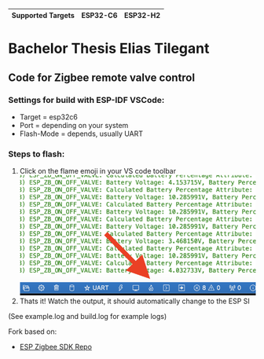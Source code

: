 | Supported Targets | ESP32-C6 | ESP32-H2 |
| ----------------- | -------- | -------- |

# Bachelor Thesis Elias Tilegant
## Code for Zigbee remote valve control

### Settings for build with ESP-IDF VSCode:
- Target = esp32c6
- Port = depending on your system
- Flash-Mode = depends, usually UART

### Steps to flash:
1.  Click on the flame emoji in your VS code toolbar
![image](public/flash.png)
2.  Thats it! Watch the output, it should automatically change to the ESP SI

(See example.log and build.log for example logs)

Fork based on:
* [ESP Zigbee SDK Repo](https://github.com/espressif/esp-zigbee-sdk/tree/main/examples/esp_zigbee_HA_sample/HA_on_off_light)